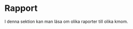 ---
---
Rapport
=========================

I denna sektion kan man läsa om olika raporter till olika kmom.

